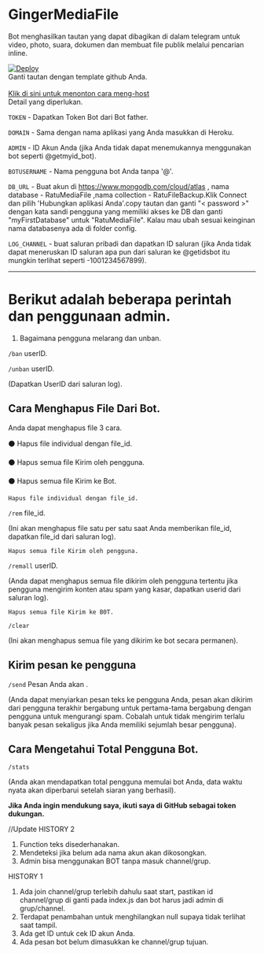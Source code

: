 # GingerMediaFile
Bot menghasilkan tautan yang dapat dibagikan di dalam telegram untuk video, photo, suara, dokumen dan membuat file publik melalui pencarian inline.

<a href="https://heroku.com/deploy?template=https://github.com/GingerCandy/GingerMediaFile">
  <img src="https://www.herokucdn.com/deploy/button.svg" alt="Deploy">
</a>
<br>
Ganti tautan dengan template github Anda.
</br>

<br>
<a href="https://youtu.be/zw_ijvhzomI">
Klik di sini untuk menonton cara meng-host
</a>
<br>
Detail yang diperlukan.

<code>TOKEN</code> - Dapatkan Token Bot dari Bot father.

<code>DOMAIN</code> - Sama dengan nama aplikasi yang Anda masukkan di Heroku.

<code>ADMIN</code> - ID Akun Anda (jika Anda tidak dapat menemukannya menggunakan bot seperti @getmyid_bot).

<code>BOTUSERNAME</code> - Nama pengguna bot Anda tanpa '@'.

<code>DB_URL</code> - Buat akun di https://www.mongodb.com/cloud/atlas , nama database - RatuMediaFile ,nama collection - RatuFileBackup.Klik Connect dan pilih 'Hubungkan aplikasi Anda'.copy tautan dan ganti "< password >" dengan kata sandi pengguna yang memiliki akses ke DB dan ganti "myFirstDatabase" untuk "RatuMediaFile". Kalau mau ubah sesuai keinginan nama databasenya ada di folder config.

<code>LOG_CHANNEL</code> - buat saluran pribadi dan dapatkan ID saluran (jika Anda tidak dapat meneruskan ID saluran apa pun dari saluran ke @getidsbot itu mungkin terlihat seperti -1001234567899).
<hr>

<h1>Berikut adalah beberapa perintah dan penggunaan admin.</h1>


1. Bagaimana pengguna melarang dan unban.


<code>/ban</code> userID.

<code>/unban</code> userID.

(Dapatkan UserID dari saluran log).


<h2>Cara Menghapus File Dari Bot.</h2>


Anda dapat menghapus file 3 cara.

  ⚫ Hapus file individual dengan file_id.

  ⚫ Hapus semua file Kirim oleh pengguna.

  ⚫ Hapus semua file Kirim ke Bot.


    Hapus file individual dengan file_id.

<code>/rem</code> file_id.

(Ini akan menghapus file satu per satu saat Anda memberikan file_id, dapatkan file_id dari saluran log).


    Hapus semua file Kirim oleh pengguna.

<code>/remall</code> userID.

(Anda dapat menghapus semua file dikirim oleh pengguna tertentu jika pengguna mengirim konten atau spam yang kasar, dapatkan userid dari saluran log).


    Hapus semua file Kirim ke B0T.

<code>/clear</code>

(Ini akan menghapus semua file yang dikirim ke bot secara permanen).

<h2>Kirim pesan ke pengguna</h2>

<code>/send</code> Pesan Anda akan .

(Anda dapat menyiarkan pesan teks ke pengguna Anda, pesan akan dikirim dari pengguna terakhir bergabung untuk pertama-tama bergabung dengan pengguna untuk mengurangi spam. Cobalah untuk tidak mengirim terlalu banyak pesan sekaligus jika Anda memiliki sejumlah besar pengguna).


<h2>Cara Mengetahui Total Pengguna Bot.</h2>

<code>/stats</code>

(Anda akan mendapatkan total pengguna memulai bot Anda, data waktu nyata akan diperbarui setelah siaran yang berhasil).



<b>Jika Anda ingin mendukung saya, ikuti saya di GitHub sebagai token dukungan.</b>

//Update
HISTORY 2
1. Function teks disederhanakan.
2. Mendeteksi jika belum ada nama akun akan dikosongkan.
3. Admin bisa menggunakan BOT tanpa masuk channel/grup.

HISTORY 1
1. Ada join channel/grup terlebih dahulu saat start, pastikan id channel/grup di ganti pada index.js dan bot harus jadi admin di grup/channel.
2. Terdapat penambahan untuk menghilangkan null supaya tidak terlihat saat tampil.
3. Ada get ID untuk cek ID akun Anda.
4. Ada pesan bot belum dimasukkan ke channel/grup tujuan.